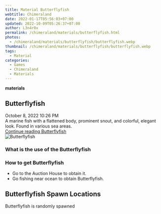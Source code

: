 ```yaml
---
title: Material Butterflyfish
webtitle: Chimeraland
date: 2022-01-17T05:56:03+07:00
updated: 2022-10-09T05:26:37+07:00
author: L3n4r0x
permalink: /chimeraland/materials/butterflyfish.html
photos:
  - /chimeraland/materials/butterflyfish/butterflyfish.webp
thumbnail: /chimeraland/materials/butterflyfish/butterflyfish.webp
tags:
  - Material
categories:
  - Games
  - Chimeraland
  - Materials
---
```


<section id="bootstrap-wrapper">
  <link
    rel="stylesheet"
    href="https://cdn.statically.io/gh/dimaslanjaka/Web-Manajemen/40ac3225/css/bootstrap-4.5-wrapper.css"
  />
  <div
    class="row g-0 border rounded overflow-hidden flex-md-row mb-4 shadow-sm position-relative"
  >
    <div class="col p-4 d-flex flex-column position-static">
      <strong class="d-inline-block mb-2 text-success">materials</strong>
      <h2 class="mb-0">Butterflyfish</h2>
      <div class="mb-1 text-muted">October 8, 2022 10:26 PM</div>
      <div class="mb-2 border p-1">
        A marine fish with a flattened body, prominent snout, and colorful,
        elegant look. Found in various sea areas.
      </div>
      <a
        href="/chimeraland/materials/butterflyfish.html"
        class="stretched-link d-none"
        >Continue reading Butterflyfish</a
      >
    </div>
    <div class="col-auto d-none d-lg-block">
      <img
        src="/chimeraland/materials/butterflyfish/butterflyfish.webp"
        alt="Butterflyfish"
      />
    </div>
  </div>
  <div class="row">
    <div class="col-lg-6 col-12 mb-2">
      <div class="card">
        <div class="card-body">
          <h3 class="card-title">What is the use of the Butterflyfish</h3>
          <div class="card-text"><ul></ul></div>
        </div>
      </div>
    </div>
    <div class="col-lg-6 col-12 mb-2">
      <div class="card">
        <div class="card-body">
          <h3 class="card-title">How to get Butterflyfish</h3>
          <div class="card-text">
            <ul>
              <li>Go to the Auction House to obtain it.</li>
              <li>Go fishing near ocean to obtain Butterflyfish.</li>
            </ul>
          </div>
        </div>
      </div>
    </div>
    <div class="col-12 mb-2">
      <h2>Butterflyfish Spawn Locations</h2>
      <p>Butterflyfish is randomly spawned</p>
    </div>
  </div>
</section>